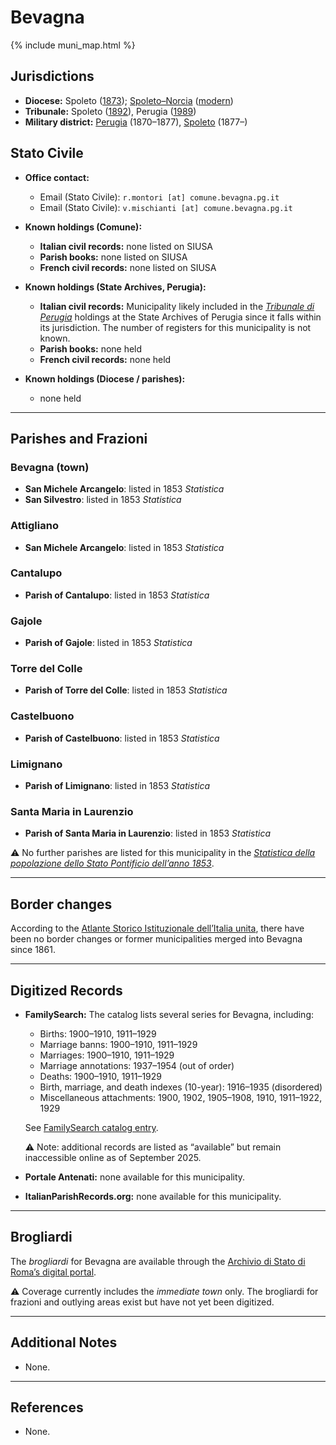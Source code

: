 # Bevagna

{% include muni_map.html %}

## Jurisdictions

* **Diocese:** Spoleto ([1873](https://www.google.it/books/edition/Il_libro_de_comuni_del_Regno_d_Italia_co/WF9mfeJJcDEC?gbpv=1)); [Spoleto–Norcia](../dio/spoleto.md) ([modern](https://www.chiesacattolica.it/annuario-cei/ricerca-parrocchie/))
* **Tribunale:** Spoleto ([1892](https://www.google.it/books/edition/Bollettino_ufficiale_del_Ministero_di_gr/kRXd4t5fK-0C?hl=en&gbpv=1&pg=PA457&printsec=frontcover)), Perugia ([1989](https://www.google.it/books/edition/Gazzetta_ufficiale_della_Repubblica_ital/-Z6nogg-qMQC?hl=en&gbpv=1&pg=RA8-PA38&printsec=frontcover))
* **Military district:** [Perugia](../mil/perugia.md) (1870–1877), [Spoleto](../mil/spoleto.md) (1877–)

## Stato Civile

* **Office contact:**

  * Email (Stato Civile): `r.montori [at] comune.bevagna.pg.it`
  * Email (Stato Civile): `v.mischianti [at] comune.bevagna.pg.it`

* **Known holdings (Comune):**

  * **Italian civil records:** none listed on SIUSA
  * **Parish books:** none listed on SIUSA
  * **French civil records:** none listed on SIUSA

* **Known holdings (State Archives, Perugia):**

  * **Italian civil records:** Municipality likely included in the *[Tribunale di Perugia](http://dati.san.beniculturali.it/SAN/complarc_IT-AS-PG_san.cat.complArch.96907)* holdings at the State Archives of Perugia since it falls within its jurisdiction. The number of registers for this municipality is not known.
  * **Parish books:** none held
  * **French civil records:** none held

* **Known holdings (Diocese / parishes):**

  * none held

---

## Parishes and Frazioni

### Bevagna (town)

* **San Michele Arcangelo**: listed in 1853 *Statistica*
* **San Silvestro**: listed in 1853 *Statistica*

### Attigliano

* **San Michele Arcangelo**: listed in 1853 *Statistica*

### Cantalupo

* **Parish of Cantalupo**: listed in 1853 *Statistica*

### Gajole

* **Parish of Gajole**: listed in 1853 *Statistica*

### Torre del Colle

* **Parish of Torre del Colle**: listed in 1853 *Statistica*

### Castelbuono

* **Parish of Castelbuono**: listed in 1853 *Statistica*

### Limignano

* **Parish of Limignano**: listed in 1853 *Statistica*

### Santa Maria in Laurenzio

* **Parish of Santa Maria in Laurenzio**: listed in 1853 *Statistica*

⚠️ No further parishes are listed for this municipality in the *[Statistica della popolazione dello Stato Pontificio dell’anno 1853](https://www.google.it/books/edition/Statistics_della_popolazione_dello_Stato/v6dCAQAAMAAJ)*.

---

## Border changes

According to the [Atlante Storico Istituzionale dell’Italia unita](http://dati.san.beniculturali.it/asi/local/), there have been no border changes or former municipalities merged into Bevagna since 1861.

---

## Digitized Records

* **FamilySearch:** The catalog lists several series for Bevagna, including:

  * Births: 1900–1910, 1911–1929
  * Marriage banns: 1900–1910, 1911–1929
  * Marriages: 1900–1910, 1911–1929
  * Marriage annotations: 1937–1954 (out of order)
  * Deaths: 1900–1910, 1911–1929
  * Birth, marriage, and death indexes (10-year): 1916–1935 (disordered)
  * Miscellaneous attachments: 1900, 1902, 1905–1908, 1910, 1911–1922, 1929

  See [FamilySearch catalog entry](https://www.familysearch.org/en/search/catalog/834222).

  ⚠️ Note: additional records are listed as “available” but remain inaccessible online as of September 2025.

* **Portale Antenati:** none available for this municipality.

* **ItalianParishRecords.org:** none available for this municipality.

---

## Brogliardi

The *brogliardi* for Bevagna are available through the [Archivio di Stato di Roma’s digital portal](https://imagoarchiviodistatoroma.cultura.gov.it/Gregoriano/s_brogliardi.php?Provincia=Spoleto&Denominazione=Bevagna).

⚠️ Coverage currently includes the *immediate town* only. The brogliardi for frazioni and outlying areas exist but have not yet been digitized.

---

## Additional Notes

* None.

---

## References

* None.
